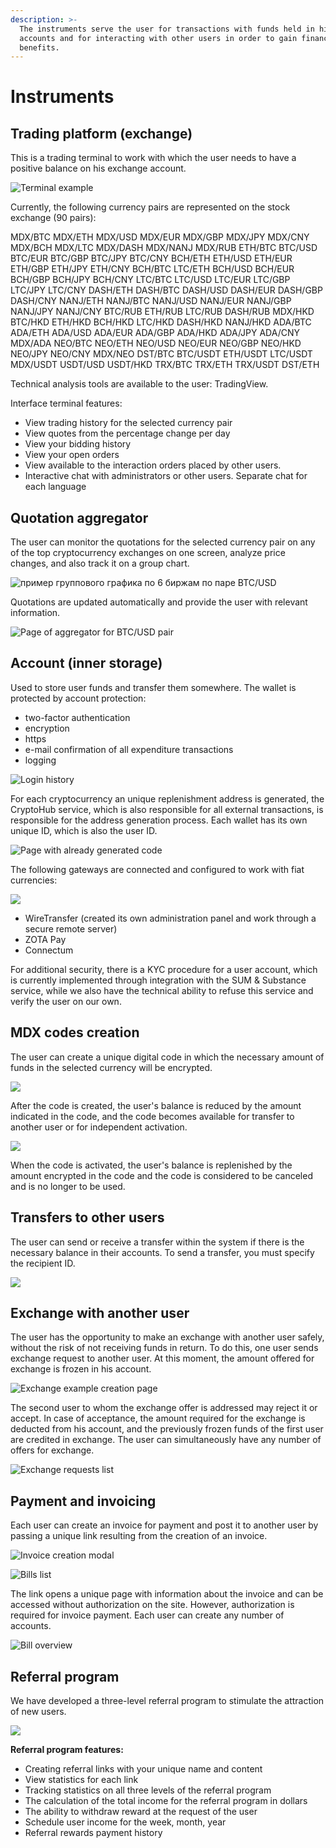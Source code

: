 ```yaml
---
description: >-
  The instruments serve the user for transactions with funds held in his
  accounts and for interacting with other users in order to gain financial
  benefits.
---
```


# Instruments

## Trading platform \(exchange\)

This is a trading terminal to work with which the user needs to have a positive balance on his exchange account.

![Terminal example](../../.gitbook/assets/image%20%285%29.png)

Currently, the following currency pairs are represented on the stock exchange \(90 pairs\):

MDX/BTC MDX/ETH MDX/USD MDX/EUR MDX/GBP MDX/JPY MDX/CNY MDX/BCH MDX/LTC MDX/DASH MDX/NANJ MDX/RUB ETH/BTC BTC/USD BTC/EUR BTC/GBP BTC/JPY BTC/CNY BCH/ETH ETH/USD ETH/EUR ETH/GBP ETH/JPY ETH/CNY BCH/BTC LTC/ETH BCH/USD BCH/EUR BCH/GBP BCH/JPY BCH/CNY LTC/BTC LTC/USD LTC/EUR LTC/GBP LTC/JPY LTC/CNY DASH/ETH DASH/BTC DASH/USD DASH/EUR DASH/GBP DASH/CNY NANJ/ETH NANJ/BTC NANJ/USD NANJ/EUR NANJ/GBP NANJ/JPY NANJ/CNY BTC/RUB ETH/RUB LTC/RUB DASH/RUB MDX/HKD BTC/HKD ETH/HKD BCH/HKD LTC/HKD DASH/HKD NANJ/HKD ADA/BTC ADA/ETH ADA/USD ADA/EUR ADA/GBP ADA/HKD ADA/JPY ADA/CNY MDX/ADA NEO/BTC NEO/ETH NEO/USD NEO/EUR NEO/GBP NEO/HKD NEO/JPY NEO/CNY MDX/NEO DST/BTC BTC/USDT ETH/USDT LTC/USDT MDX/USDT USDT/USD USDT/HKD TRX/BTC TRX/ETH TRX/USDT DST/ETH

Technical analysis tools are available to the user: TradingView.

Interface terminal features:

* View trading history for the selected currency pair
* View quotes from the percentage change per day 
* View your bidding history 
* View your open orders
* View available to the interaction orders placed by other users.
* Interactive chat with administrators or other users. Separate chat for each language

## Quotation aggregator

The user can monitor the quotations for the selected currency pair on any of the top cryptocurrency exchanges on one screen, analyze price changes, and also track it on a group chart.

![&#x43F;&#x440;&#x438;&#x43C;&#x435;&#x440; &#x433;&#x440;&#x443;&#x43F;&#x43F;&#x43E;&#x432;&#x43E;&#x433;&#x43E; &#x433;&#x440;&#x430;&#x444;&#x438;&#x43A;&#x430; &#x43F;&#x43E; 6 &#x431;&#x438;&#x440;&#x436;&#x430;&#x43C; &#x43F;&#x43E; &#x43F;&#x430;&#x440;&#x435; BTC/USD](../../.gitbook/assets/image%20%2826%29.png)

Quotations are updated automatically and provide the user with relevant information.

![Page of aggregator for BTC/USD pair](../../.gitbook/assets/image%20%2819%29.png)

## Account \(inner storage\)

Used to store user funds and transfer them somewhere. The wallet is protected by account protection:

* two-factor authentication
* encryption
* https 
* e-mail confirmation of all expenditure transactions 
* logging

![Login history](../../.gitbook/assets/image%20%2824%29.png)

For each cryptocurrency an unique replenishment address is generated, the CryptoHub service, which is also responsible for all external transactions, is responsible for the address generation process. Each wallet has its own unique ID, which is also the user ID.

![Page with already generated code](../../.gitbook/assets/image%20%2821%29.png)

The following gateways are connected and configured to work with fiat currencies:

![](../../.gitbook/assets/image%20%2822%29.png)

* WireTransfer \(created its own administration panel and work through a secure remote server\) 
* ZOTA Pay 
* Connectum

For additional security, there is a KYC procedure for a user account, which is currently implemented through integration with the SUM & Substance service, while we also have the technical ability to refuse this service and verify the user on our own.

## **MDX codes creation**

The user can create a unique digital code in which the necessary amount of funds in the selected currency will be encrypted.

![](../../.gitbook/assets/image%20%2820%29.png)

After the code is created, the user's balance is reduced by the amount indicated in the code, and the code becomes available for transfer to another user or for independent activation.

![](../../.gitbook/assets/image%20%2825%29.png)

When the code is activated, the user's balance is replenished by the amount encrypted in the code and the code is considered to be canceled and is no longer to be used.

## **Transfers to other users**

The user can send or receive a transfer within the system if there is the necessary balance in their accounts. To send a transfer, you must specify the recipient ID.

![](../../.gitbook/assets/image%20%282%29.png)

## Exchange with another user

The user has the opportunity to make an exchange with another user safely, without the risk of not receiving funds in return. To do this, one user sends exchange request to another user. At this moment, the amount offered for exchange is frozen in his account.

![Exchange example creation page](../../.gitbook/assets/image%20%2837%29.png)

The second user to whom the exchange offer is addressed may reject it or accept. In case of acceptance, the amount required for the exchange is deducted from his account, and the previously frozen funds of the first user are credited in exchange. The user can simultaneously have any number of offers for exchange.

![Exchange requests list](../../.gitbook/assets/image%20%2828%29.png)

## Payment and invoicing

Each user can create an invoice for payment and post it to another user by passing a unique link resulting from the creation of an invoice.

![Invoice creation modal](../../.gitbook/assets/image%20%2813%29.png)

![Bills list](../../.gitbook/assets/image%20%284%29.png)

The link opens a unique page with information about the invoice and can be accessed without authorization on the site. However, authorization is required for invoice payment. Each user can create any number of accounts.

![Bill overview](../../.gitbook/assets/image%20%2832%29.png)

## Referral program

We have developed a three-level referral program to stimulate the attraction of new users.

![](../../.gitbook/assets/image%20%2817%29.png)

**Referral program features:**

* Creating referral links with your unique name and content 
* View statistics for each link 
* Tracking statistics on all three levels of the referral program 
* The calculation of the total income for the referral program in dollars 
* The ability to withdraw reward at the request of the user 
* Schedule user income for the week, month, year 
* Referral rewards payment history 

